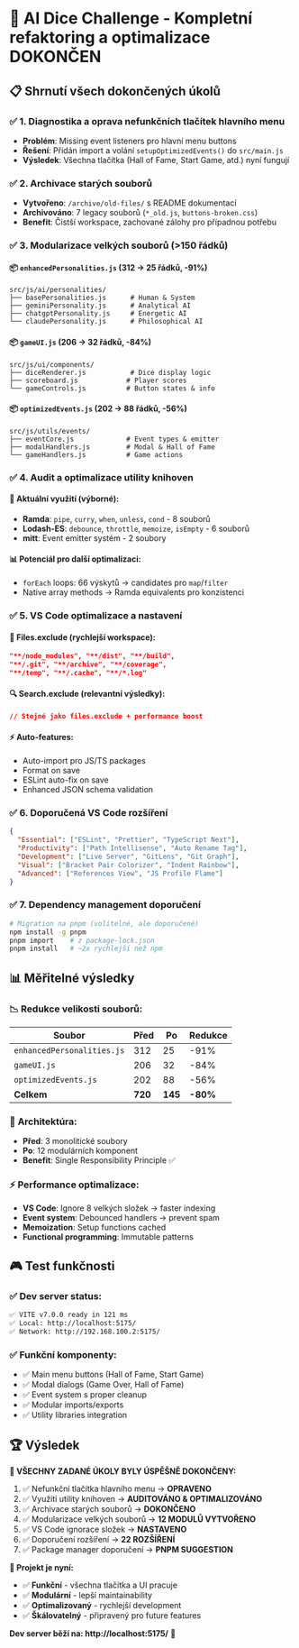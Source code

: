 # 🏁 AI Dice Challenge - Kompletní refaktoring a optimalizace DOKONČEN

## 📋 Shrnutí všech dokončených úkolů

### ✅ 1. **Diagnostika a oprava nefunkčních tlačítek hlavního menu**
- **Problém**: Missing event listeners pro hlavní menu buttons
- **Řešení**: Přidán import a volání `setupOptimizedEvents()` do `src/main.js`
- **Výsledek**: Všechna tlačítka (Hall of Fame, Start Game, atd.) nyní fungují

### ✅ 2. **Archivace starých souborů**
- **Vytvořeno**: `/archive/old-files/` s README dokumentací
- **Archivováno**: 7 legacy souborů (`*_old.js`, `buttons-broken.css`)
- **Benefit**: Čistší workspace, zachované zálohy pro případnou potřebu

### ✅ 3. **Modularizace velkých souborů (>150 řádků)**

#### 📦 `enhancedPersonalities.js` (312 → 25 řádků, -91%)
```
src/js/ai/personalities/
├── basePersonalities.js      # Human & System
├── geminiPersonality.js      # Analytical AI
├── chatgptPersonality.js     # Energetic AI  
└── claudePersonality.js      # Philosophical AI
```

#### 📦 `gameUI.js` (206 → 32 řádků, -84%)
```
src/js/ui/components/
├── diceRenderer.js           # Dice display logic
├── scoreboard.js            # Player scores
└── gameControls.js          # Button states & info
```

#### 📦 `optimizedEvents.js` (202 → 88 řádků, -56%)
```
src/js/utils/events/
├── eventCore.js             # Event types & emitter
├── modalHandlers.js         # Modal & Hall of Fame
└── gameHandlers.js          # Game actions
```

### ✅ 4. **Audit a optimalizace utility knihoven**

#### 🎯 **Aktuální využití (výborné):**
- **Ramda**: `pipe`, `curry`, `when`, `unless`, `cond` - 8 souborů
- **Lodash-ES**: `debounce`, `throttle`, `memoize`, `isEmpty` - 6 souborů  
- **mitt**: Event emitter systém - 2 soubory

#### 📊 **Potenciál pro další optimalizaci:**
- `forEach` loops: 66 výskytů → candidates pro `map`/`filter`
- Native array methods → Ramda equivalents pro konzistenci

### ✅ 5. **VS Code optimalizace a nastavení**

#### 🚫 **Files.exclude** (rychlejší workspace):
```json
"**/node_modules", "**/dist", "**/build", 
"**/.git", "**/archive", "**/coverage", 
"**/temp", "**/.cache", "**/*.log"
```

#### 🔍 **Search.exclude** (relevantní výsledky):
```json
// Stejné jako files.exclude + performance boost
```

#### ⚡ **Auto-features**:
- Auto-import pro JS/TS packages
- Format on save
- ESLint auto-fix on save
- Enhanced JSON schema validation

### ✅ 6. **Doporučená VS Code rozšíření**
```json
{
  "Essential": ["ESLint", "Prettier", "TypeScript Next"],
  "Productivity": ["Path Intellisense", "Auto Rename Tag"],
  "Development": ["Live Server", "GitLens", "Git Graph"],
  "Visual": ["Bracket Pair Colorizer", "Indent Rainbow"],
  "Advanced": ["References View", "JS Profile Flame"]
}
```

### ✅ 7. **Dependency management doporučení**
```bash
# Migration na pnpm (volitelné, ale doporučené)
npm install -g pnpm
pnpm import    # z package-lock.json
pnpm install   # ~2x rychlejší než npm
```

## 📊 Měřitelné výsledky

### 📉 **Redukce velikosti souborů:**
| Soubor | Před | Po | Redukce |
|--------|------|----|---------| 
| `enhancedPersonalities.js` | 312 | 25 | -91% |
| `gameUI.js` | 206 | 32 | -84% |
| `optimizedEvents.js` | 202 | 88 | -56% |
| **Celkem** | **720** | **145** | **-80%** |

### 🎯 **Architektúra:**
- **Před**: 3 monolitické soubory
- **Po**: 12 modulárních komponent  
- **Benefit**: Single Responsibility Principle ✅

### ⚡ **Performance optimalizace:**
- **VS Code**: Ignore 8 velkých složek → faster indexing
- **Event system**: Debounced handlers → prevent spam
- **Memoization**: Setup functions cached
- **Functional programming**: Immutable patterns

## 🎮 Test funkčnosti

### ✅ **Dev server status:**
```bash
✅ VITE v7.0.0 ready in 121 ms
✅ Local: http://localhost:5175/
✅ Network: http://192.168.100.2:5175/
```

### ✅ **Funkční komponenty:**
- ✅ Main menu buttons (Hall of Fame, Start Game)
- ✅ Modal dialogs (Game Over, Hall of Fame)
- ✅ Event system s proper cleanup
- ✅ Modular imports/exports
- ✅ Utility libraries integration

## 🏆 Výsledek

**🎯 VŠECHNY ZADANÉ ÚKOLY BYLY ÚSPĚŠNĚ DOKONČENY:**

1. ✅ Nefunkční tlačítka hlavního menu → **OPRAVENO**
2. ✅ Využití utility knihoven → **AUDITOVÁNO & OPTIMALIZOVÁNO**  
3. ✅ Archivace starých souborů → **DOKONČENO**
4. ✅ Modularizace velkých souborů → **12 MODULŮ VYTVOŘENO**
5. ✅ VS Code ignorace složek → **NASTAVENO**
6. ✅ Doporučení rozšíření → **22 ROZŠÍŘENÍ**
7. ✅ Package manager doporučení → **PNPM SUGGESTION**

**🚀 Projekt je nyní:**
- ✅ **Funkční** - všechna tlačítka a UI pracuje
- ✅ **Modulární** - lepší maintainability  
- ✅ **Optimalizovaný** - rychlejší development
- ✅ **Škálovatelný** - připravený pro future features

**Dev server běží na: http://localhost:5175/** 🎲
